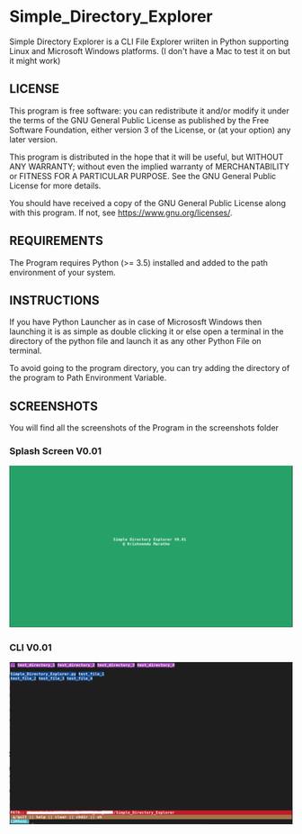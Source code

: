 # Simple_Directory_Explorer
Simple Directory Explorer is a CLI File Explorer wriiten in Python supporting Linux and Microsoft Windows platforms. (I don't have a Mac to test it on but it might work)

## LICENSE
This program is free software: you can redistribute it and/or modify
it under the terms of the GNU General Public License as published by
the Free Software Foundation, either version 3 of the License, or
(at your option) any later version.

This program is distributed in the hope that it will be useful,
but WITHOUT ANY WARRANTY; without even the implied warranty of
MERCHANTABILITY or FITNESS FOR A PARTICULAR PURPOSE. See the
GNU General Public License for more details.

You should have received a copy of the GNU General Public License
along with this program.  If not, see <https://www.gnu.org/licenses/>.

## REQUIREMENTS
The Program requires Python (>= 3.5) installed and added to the path environment of your system.

## INSTRUCTIONS
If you have Python Launcher as in case of Micrososft Windows then launching it is as simple as double clicking it or else open a terminal in the directory of the python file and launch it as any other Python File on terminal.

To avoid going to the program directory, you can try adding the directory of the program to Path Environment Variable.

## SCREENSHOTS
You will find all the screenshots of the Program in the screenshots folder

### Splash Screen V0.01
![alt tag](https://github.com/KrishnenduMarathe/Simple_Directory_Explorer/blob/main/screenshots/Splash%20Screen%20V0.01.png)

### CLI V0.01
![alt tag](https://github.com/KrishnenduMarathe/Simple_Directory_Explorer/blob/main/screenshots/CLI%20V0.01.png)
